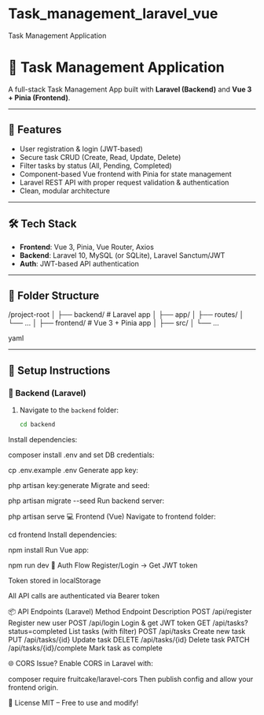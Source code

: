 # Task_management_laravel_vue
Task Management Application

# 📝 Task Management Application

A full-stack Task Management App built with **Laravel (Backend)** and **Vue 3 + Pinia (Frontend)**.

---

## 🚀 Features

- User registration & login (JWT-based)
- Secure task CRUD (Create, Read, Update, Delete)
- Filter tasks by status (All, Pending, Completed)
- Component-based Vue frontend with Pinia for state management
- Laravel REST API with proper request validation & authentication
- Clean, modular architecture

---

## 🛠️ Tech Stack

- **Frontend**: Vue 3, Pinia, Vue Router, Axios
- **Backend**: Laravel 10, MySQL (or SQLite), Laravel Sanctum/JWT
- **Auth**: JWT-based API authentication

---

## 📁 Folder Structure

/project-root
│
├── backend/ # Laravel app
│ ├── app/
│ ├── routes/
│ └── ...
│
├── frontend/ # Vue 3 + Pinia app
│ ├── src/
│ └── ...

yaml



---

## 🧰 Setup Instructions

### 🔧 Backend (Laravel)

1. Navigate to the `backend` folder:
   ```bash
   cd backend
Install dependencies:


composer install
 .env and set DB credentials:


cp .env.example .env
Generate app key:



php artisan key:generate
Migrate and seed:


php artisan migrate --seed
Run backend server:


php artisan serve
💻 Frontend (Vue)
Navigate to frontend folder:


cd frontend
Install dependencies:


npm install
Run Vue app:


npm run dev
🔐 Auth Flow
Register/Login → Get JWT token

Token stored in localStorage

All API calls are authenticated via Bearer token

📦 API Endpoints (Laravel)
Method	Endpoint	Description
POST	/api/register	Register new user
POST	/api/login	Login & get JWT token
GET	/api/tasks?status=completed	List tasks (with filter)
POST	/api/tasks	Create new task
PUT	/api/tasks/{id}	Update task
DELETE	/api/tasks/{id}	Delete task
PATCH	/api/tasks/{id}/complete	Mark task as complete

🌐 CORS Issue?
Enable CORS in Laravel with:



composer require fruitcake/laravel-cors
Then publish config and allow your frontend origin.

📄 License
MIT – Free to use and modify!
